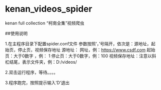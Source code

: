# kenan_videos_spider
kenan full collection
“柯南全集”视频爬虫

##使用说明

1.在主程序目录下配置spider.conf文件
参数按照‘，’号隔开，依次是：源地址，起始页，停止页，视频保存地址
源地址： 网址，例：https://www.csdf.com
起始页：大于0数字 ，例： 1
停止页：大于0数字，例：100
视频保存地址：注意以斜杠结尾，表示文件夹，例：D:/videos/

2.双击运行程序，等待。。。。

3.程序跑完，按照提示输入‘D’退出
